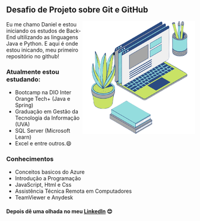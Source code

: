 ## Desafio de Projeto sobre Git e GitHub



<img src="https://github.com/Danry20/imageNoteStudy/blob/main/NoteStudy-removebg-preview.png" align="right" min-width="300px" max-width="300px" width="300px" >

<p align="left">
Eu me chamo Daniel e estou iniciando os estudos de Back-End ultilizando as linguagens Java e Python. E aqui é onde estou inicando, meu primeiro repositório no github!
</p>

### Atualmente estou estudando:

- Bootcamp na DIO Inter Orange Tech+ (Java e Spring)
- Graduação em Gestão da Tecnologia da Informação (UVA)
- SQL Server (Microsoft Learn)
- Excel e entre outros.:smile:

### Conhecimentos

* Conceitos basicos do Azure
* Introdução a Programação
* JavaScript, Html e Css
* Assistência Técnica Remota em Computadores
* TeamViewer e Anydesk

#### Depois dê uma olhada no meu [LinkedIn](https://www.linkedin.com/in/daniel-nery-dns) :blush:


